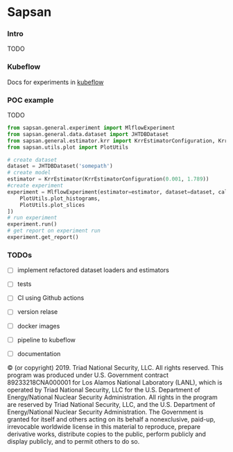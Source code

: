 # Sapsan



### Intro

TODO


### Kubeflow

Docs for experiments in [kubeflow](./docs/kubeflow.md)

### POC example

TODO

```python
from sapsan.general.experiment import MlflowExperiment
from sapsan.general.data.dataset import JHTDBDataset
from sapsan.general.estimator.krr import KrrEstimatorConfiguration, KrrEstimator
from sapsan.utils.plot import PlotUtils

# create dataset
dataset = JHTDBDataset('somepath')
# create model
estimator = KrrEstimator(KrrEstimatorConfiguration(0.001, 1.789))
#create experiment
experiment = MlflowExperiment(estimator=estimator, dataset=dataset, callbacks=[
    PlotUtils.plot_histograms,
    PlotUtils.plot_slices
])
# run experiment
experiment.run()
# get report on experiment run
experiment.get_report()
```


### TODOs

- [ ] implement refactored dataset loaders and estimators
- [ ] tests
- [ ] CI using Github actions
- [ ] version relase
- [ ] docker images
- [ ] pipeline to kubeflow
- [ ] documentation


© (or copyright) 2019. Triad National Security, LLC. All rights reserved.
This program was produced under U.S. Government contract 89233218CNA000001 for Los Alamos
National Laboratory (LANL), which is operated by Triad National Security, LLC for the U.S.
Department of Energy/National Nuclear Security Administration. All rights in the program are
reserved by Triad National Security, LLC, and the U.S. Department of Energy/National Nuclear
Security Administration. The Government is granted for itself and others acting on its behalf a
nonexclusive, paid-up, irrevocable worldwide license in this material to reproduce, prepare
derivative works, distribute copies to the public, perform publicly and display publicly, and to permit
others to do so.
